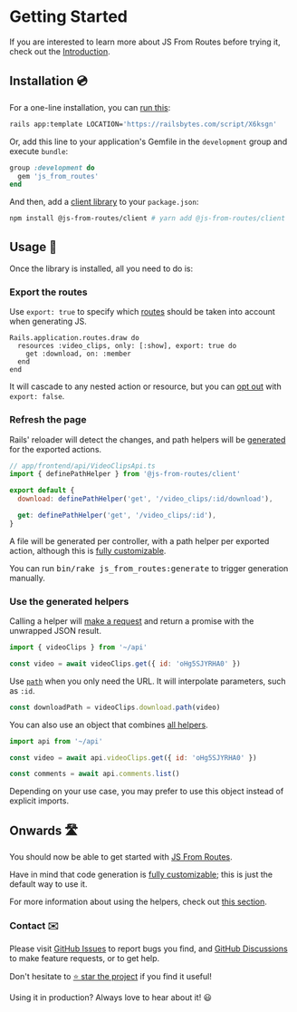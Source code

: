 [library]: https://github.com/ElMassimo/js_from_routes
[GitHub Issues]: https://github.com/ElMassimo/js_from_routes/issues?q=is%3Aissue+is%3Aopen+sort%3Aupdated-desc
[GitHub Discussions]: https://github.com/ElMassimo/js_from_routes/discussions
[client]: /client/
[config]: /config/
[rails bytes]: https://railsbytes.com/templates/X6ksgn
[codegen]: /guide/codegen
[path]: /client/#passing-parameters
[request]: /client/#submitting-data
[all helpers]: /config/#all-helpers-file

[development]: /client/
[routes]: https://github.com/ElMassimo/js_from_routes/blob/main/playground/vanilla/config/routes.rb#L6
[export false]: https://github.com/ElMassimo/js_from_routes/blob/main/playground/vanilla/config/routes.rb#L18

# Getting Started

If you are interested to learn more about JS From Routes before trying it, check out the [Introduction](./introduction).

## Installation 💿

For a one-line installation, you can [run this][rails bytes]:

```bash
rails app:template LOCATION='https://railsbytes.com/script/X6ksgn'
```

Or, add this line to your application's Gemfile in the `development` group and execute `bundle`:

```ruby
group :development do
  gem 'js_from_routes'
end
```

And then, add a [client library][client] to your `package.json`:

```bash
npm install @js-from-routes/client # yarn add @js-from-routes/client
```

## Usage 🚀

Once the library is installed, all you need to do is:

### Export the routes

Use `export: true` to specify which [routes] should be taken into account when generating JS.

```ruby{2}
Rails.application.routes.draw do
  resources :video_clips, only: [:show], export: true do
    get :download, on: :member
  end
end
```

It will cascade to any nested action or resource, but you can [opt out][export false] with `export: false`.

### Refresh the page

Rails' reloader will detect the changes, and path helpers will be [generated][codegen] for the exported actions.

```js
// app/frontend/api/VideoClipsApi.ts
import { definePathHelper } from '@js-from-routes/client'

export default {
  download: definePathHelper('get', '/video_clips/:id/download'),

  get: definePathHelper('get', '/video_clips/:id'),
}
```

A file will be generated per controller, with a path helper per exported action, although this is [fully customizable][codegen].

You can run <kbd>bin/rake js_from_routes:generate</kbd> to trigger generation manually.

### Use the generated helpers

Calling a helper will [make a request][request] and return a promise with the unwrapped JSON result.

```js
import { videoClips } from '~/api'

const video = await videoClips.get({ id: 'oHg5SJYRHA0' })
```

Use [`path`][path] when you only need the URL. It will interpolate parameters, such as `:id`.

```js
const downloadPath = videoClips.download.path(video)
```

You can also use an object that combines [all helpers].

```js
import api from '~/api'

const video = await api.videoClips.get({ id: 'oHg5SJYRHA0' })

const comments = await api.comments.list()
```

Depending on your use case, you may prefer to use this object instead of explicit imports.

## Onwards 🛣

You should now be able to get started with [JS From Routes][library].

Have in mind that code generation is [fully customizable][codegen]; this is just the default way to use it.

For more information about using the helpers, check out [this section][development].

### Contact ✉️

Please visit [GitHub Issues] to report bugs you find, and [GitHub Discussions] to make feature requests, or to get help.

Don't hesitate to [⭐️ star the project][library] if you find it useful!

Using it in production? Always love to hear about it! 😃
